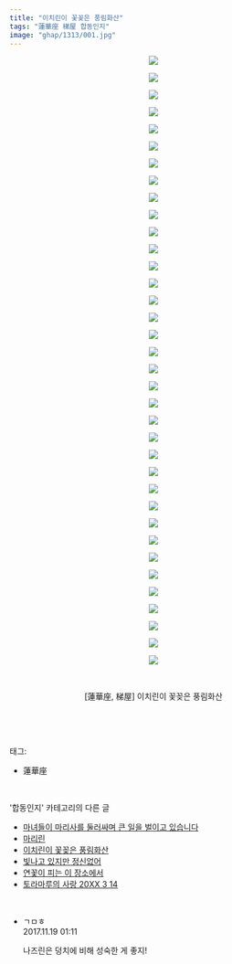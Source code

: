 ```yaml
---
title: "이치린이 꽃꽂은 풍림화산"
tags: "蓮華座 梯屋 합동인지"
image: "ghap/1313/001.jpg"
---
```

<div class="article">
<p style="text-align: center; clear: none; float: none;"><img src="{{ site.nasurl }}/ghap/1313/001.jpg"/></p>
<p style="text-align: center; clear: none; float: none;"><img src="{{ site.nasurl }}/ghap/1313/002.jpg"/></p>
<p style="text-align: center; clear: none; float: none;"><img src="{{ site.nasurl }}/ghap/1313/003.jpg"/></p>
<p style="text-align: center; clear: none; float: none;"><img src="{{ site.nasurl }}/ghap/1313/004.jpg"/></p>
<p style="text-align: center; clear: none; float: none;"><img src="{{ site.nasurl }}/ghap/1313/005.jpg"/></p>
<p style="text-align: center; clear: none; float: none;"><img src="{{ site.nasurl }}/ghap/1313/006.jpg"/></p>
<p style="text-align: center; clear: none; float: none;"><img src="{{ site.nasurl }}/ghap/1313/007.jpg"/></p>
<p style="text-align: center; clear: none; float: none;"><img src="{{ site.nasurl }}/ghap/1313/008.jpg"/></p>
<p style="text-align: center; clear: none; float: none;"><img src="{{ site.nasurl }}/ghap/1313/009.jpg"/></p>
<p style="text-align: center; clear: none; float: none;"><img src="{{ site.nasurl }}/ghap/1313/010.jpg"/></p>
<p style="text-align: center; clear: none; float: none;"><img src="{{ site.nasurl }}/ghap/1313/011.jpg"/></p>
<p style="text-align: center; clear: none; float: none;"><img src="{{ site.nasurl }}/ghap/1313/012.jpg"/></p>
<p style="text-align: center; clear: none; float: none;"><img src="{{ site.nasurl }}/ghap/1313/013.jpg"/></p>
<p style="text-align: center; clear: none; float: none;"><img src="{{ site.nasurl }}/ghap/1313/014.jpg"/></p>
<p style="text-align: center; clear: none; float: none;"><img src="{{ site.nasurl }}/ghap/1313/015.jpg"/></p>
<p style="text-align: center; clear: none; float: none;"><img src="{{ site.nasurl }}/ghap/1313/016.jpg"/></p>
<p style="text-align: center; clear: none; float: none;"><img src="{{ site.nasurl }}/ghap/1313/017.jpg"/></p>
<p style="text-align: center; clear: none; float: none;"><img src="{{ site.nasurl }}/ghap/1313/018.jpg"/></p>
<p style="text-align: center; clear: none; float: none;"><img src="{{ site.nasurl }}/ghap/1313/019.jpg"/></p>
<p style="text-align: center; clear: none; float: none;"><img src="{{ site.nasurl }}/ghap/1313/020.jpg"/></p>
<p style="text-align: center; clear: none; float: none;"><img src="{{ site.nasurl }}/ghap/1313/021.jpg"/></p>
<p style="text-align: center; clear: none; float: none;"><img src="{{ site.nasurl }}/ghap/1313/022.jpg"/></p>
<p style="text-align: center; clear: none; float: none;"><img src="{{ site.nasurl }}/ghap/1313/023.jpg"/></p>
<p style="text-align: center; clear: none; float: none;"><img src="{{ site.nasurl }}/ghap/1313/024.jpg"/></p>
<p style="text-align: center; clear: none; float: none;"><img src="{{ site.nasurl }}/ghap/1313/025.jpg"/></p>
<p style="text-align: center; clear: none; float: none;"><img src="{{ site.nasurl }}/ghap/1313/026.jpg"/></p>
<p style="text-align: center; clear: none; float: none;"><img src="{{ site.nasurl }}/ghap/1313/027.jpg"/></p>
<p style="text-align: center; clear: none; float: none;"><img src="{{ site.nasurl }}/ghap/1313/028.jpg"/></p>
<p style="text-align: center; clear: none; float: none;"><img src="{{ site.nasurl }}/ghap/1313/029.jpg"/></p>
<p style="text-align: center; clear: none; float: none;"><img src="{{ site.nasurl }}/ghap/1313/030.jpg"/></p>
<p style="text-align: center; clear: none; float: none;"><img src="{{ site.nasurl }}/ghap/1313/031.jpg"/></p>
<p style="text-align: center; clear: none; float: none;"><img src="{{ site.nasurl }}/ghap/1313/032.jpg"/></p>
<p style="text-align: center; clear: none; float: none;"><img src="{{ site.nasurl }}/ghap/1313/033.jpg"/></p>
<p style="text-align: center; clear: none; float: none;"><img src="{{ site.nasurl }}/ghap/1313/034.jpg"/></p>
<p style="text-align: center; clear: none; float: none;"><img src="{{ site.nasurl }}/ghap/1313/035.jpg"/></p>
<p style="text-align: center; clear: none; float: none;"><img src="{{ site.nasurl }}/ghap/1313/036.jpg"/></p>
<p style="text-align: center; clear: none; float: none;"><br/></p>
<p style="text-align: center; clear: none; float: none;">[蓮華座, 梯屋] 이치린이 꽃꽂은 풍림화산</p>
<p><br/></p>
</div><br/>
<div class="tagTrail">
<p>태그: </p>
<ul>
<li>蓮華座</li>
</ul>
</div><br/>
<div class="another">
<p>'합동인지' 카테고리의 다른 글</p>
<ul>
<li><a href="/2016-08-11-ghap_1477">마녀들이 마리사를 둘러싸며 큰 일을 벌이고 있습니다</a></li>
<li><a href="/2016-08-03-ghap_1323">마리린</a></li>
<li><a href="/2016-08-03-ghap_1313">이치린이 꽃꽂은 풍림화산</a></li>
<li><a href="/2016-07-31-ghap_1278">빛나고 있지만 정신없어</a></li>
<li><a href="/2016-07-31-ghap_1274">연꽃이 피는 이 장소에서</a></li>
<li><a href="/2016-07-31-ghap_1254">토라마루의 사랑 20XX 3 14</a></li>
</ul>
</div><br/>
<div class="cb_module cb_fluid">
<div class="cb_wrt cb_profile">
<div class="comment">
<ul>
<li class="cb_thumb_off" id="comment15132245">
<div class="cb_comment_area">
<div class="cb_info_area">
<div class="cb_section">
<span class="cb_nick_name">ㄱㅁㅎ</span>
</div>
<div class="cb_section">
<span class="cb_date">2017.11.19 01:11 </span>
</div>
</div>
<div class="cb_dsc_comment">
<p class="cb_dsc">
											나즈린은 덩치에 비해 성숙한 게 좋지!
										</p>
</div>
</div></li>
</ul>
</div>
</div><!-- commentList close -->
</div><br/>
